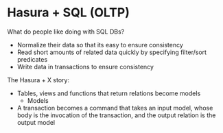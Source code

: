 # Hasura + SQL (OLTP)

What do people like doing with SQL DBs?

- Normalize their data so that its easy to ensure consistency
- Read short amounts of related data quickly by specifying filter/sort predicates
- Write data in transactions to ensure consistency

The Hasura + X story:

- Tables, views and functions that return relations become models
  - Models
- A transaction becomes a command that takes an input model, whose body is the invocation of the transaction, and the output relation is the output model
